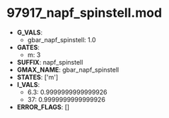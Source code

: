 # 97917_napf_spinstell.mod

- **G_VALS**:
  - gbar_napf_spinstell: 1.0
- **GATES**:
  - m: 3
- **SUFFIX**: napf_spinstell
- **GMAX_NAME**: gbar_napf_spinstell
- **STATES**: ['m']
- **I_VALS**:
  - 6.3: 0.9999999999999926
  - 37: 0.9999999999999926
- **ERROR_FLAGS**: []
